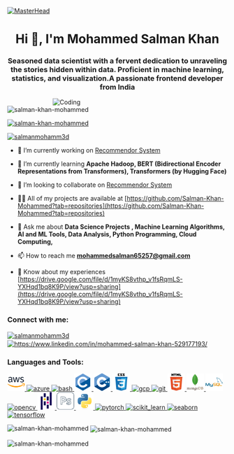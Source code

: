 [![MasterHead](https://cdn.pixabay.com/photo/2017/05/09/23/13/artificial-intelligence-2292992_1280.jpg)](https://rishavchanda.io)

<h1 align="center">Hi 👋, I'm Mohammed Salman Khan</h1>
<h3 align="center">Seasoned data scientist with a fervent dedication to unraveling the stories hidden within data. Proficient in machine learning, statistics, and visualization.A passionate frontend developer from India</h3>
<img align="right" alt="Coding" width="400" src="https://gifdb.com/images/high/animated-man-computer-coding-nae6mec378lsg1i3.webp">


<p align="left"> <img src="https://komarev.com/ghpvc/?username=salman-khan-mohammed&label=Profile%20views&color=0e75b6&style=flat" alt="salman-khan-mohammed" /> </p>

<p align="left"> <a href="https://github.com/ryo-ma/github-profile-trophy"><img src="https://github-profile-trophy.vercel.app/?username=salman-khan-mohammed" alt="salman-khan-mohammed" /></a> </p>

<p align="left"> <a href="https://twitter.com/salmanmohamm3d" target="blank"><img src="https://img.shields.io/twitter/follow/salmanmohamm3d?logo=twitter&style=for-the-badge" alt="salmanmohamm3d" /></a> </p>

- 🔭 I’m currently working on [Recommendor System](https://github.com/Salman-Khan-Mohammed/Recommendor-System)

- 🌱 I’m currently learning **Apache Hadoop, BERT (Bidirectional Encoder Representations from Transformers), Transformers (by Hugging Face)**

- 👯 I’m looking to collaborate on [Recommendor System](https://github.com/Salman-Khan-Mohammed/Recommendor-System)

- 👨‍💻 All of my projects are available at [https://github.com/Salman-Khan-Mohammed?tab=repositories](https://github.com/Salman-Khan-Mohammed?tab=repositories)

- 💬 Ask me about **Data Science Projects , Machine Learning Algorithms, AI and ML Tools, Data Analysis, Python Programming, Cloud Computing,**

- 📫 How to reach me **mohammedsalman65257@gmail.com**

- 📄 Know about my experiences [https://drive.google.com/file/d/1myKS8vthp_v1fsRqmLS-YXHqd1bq8K9P/view?usp=sharing](https://drive.google.com/file/d/1myKS8vthp_v1fsRqmLS-YXHqd1bq8K9P/view?usp=sharing)

<h3 align="left">Connect with me:</h3>
<p align="left">
<a href="https://twitter.com/salmanmohamm3d" target="blank"><img align="center" src="https://raw.githubusercontent.com/rahuldkjain/github-profile-readme-generator/master/src/images/icons/Social/twitter.svg" alt="salmanmohamm3d" height="30" width="40" /></a>
<a href="https://linkedin.com/in/https://www.linkedin.com/in/mohammed-salman-khan-529177193/" target="blank"><img align="center" src="https://raw.githubusercontent.com/rahuldkjain/github-profile-readme-generator/master/src/images/icons/Social/linked-in-alt.svg" alt="https://www.linkedin.com/in/mohammed-salman-khan-529177193/" height="30" width="40" /></a>
</p>

<h3 align="left">Languages and Tools:</h3>
<p align="left"> <a href="https://aws.amazon.com" target="_blank" rel="noreferrer"> <img src="https://raw.githubusercontent.com/devicons/devicon/master/icons/amazonwebservices/amazonwebservices-original-wordmark.svg" alt="aws" width="40" height="40"/> </a> <a href="https://azure.microsoft.com/en-in/" target="_blank" rel="noreferrer"> <img src="https://www.vectorlogo.zone/logos/microsoft_azure/microsoft_azure-icon.svg" alt="azure" width="40" height="40"/> </a> <a href="https://www.gnu.org/software/bash/" target="_blank" rel="noreferrer"> <img src="https://www.vectorlogo.zone/logos/gnu_bash/gnu_bash-icon.svg" alt="bash" width="40" height="40"/> </a> <a href="https://www.cprogramming.com/" target="_blank" rel="noreferrer"> <img src="https://raw.githubusercontent.com/devicons/devicon/master/icons/c/c-original.svg" alt="c" width="40" height="40"/> </a> <a href="https://www.w3schools.com/cpp/" target="_blank" rel="noreferrer"> <img src="https://raw.githubusercontent.com/devicons/devicon/master/icons/cplusplus/cplusplus-original.svg" alt="cplusplus" width="40" height="40"/> </a> <a href="https://www.w3schools.com/css/" target="_blank" rel="noreferrer"> <img src="https://raw.githubusercontent.com/devicons/devicon/master/icons/css3/css3-original-wordmark.svg" alt="css3" width="40" height="40"/> </a> <a href="https://cloud.google.com" target="_blank" rel="noreferrer"> <img src="https://www.vectorlogo.zone/logos/google_cloud/google_cloud-icon.svg" alt="gcp" width="40" height="40"/> </a> <a href="https://git-scm.com/" target="_blank" rel="noreferrer"> <img src="https://www.vectorlogo.zone/logos/git-scm/git-scm-icon.svg" alt="git" width="40" height="40"/> </a> <a href="https://www.w3.org/html/" target="_blank" rel="noreferrer"> <img src="https://raw.githubusercontent.com/devicons/devicon/master/icons/html5/html5-original-wordmark.svg" alt="html5" width="40" height="40"/> </a> <a href="https://www.mongodb.com/" target="_blank" rel="noreferrer"> <img src="https://raw.githubusercontent.com/devicons/devicon/master/icons/mongodb/mongodb-original-wordmark.svg" alt="mongodb" width="40" height="40"/> </a> <a href="https://www.mysql.com/" target="_blank" rel="noreferrer"> <img src="https://raw.githubusercontent.com/devicons/devicon/master/icons/mysql/mysql-original-wordmark.svg" alt="mysql" width="40" height="40"/> </a> <a href="https://opencv.org/" target="_blank" rel="noreferrer"> <img src="https://www.vectorlogo.zone/logos/opencv/opencv-icon.svg" alt="opencv" width="40" height="40"/> </a> <a href="https://pandas.pydata.org/" target="_blank" rel="noreferrer"> <img src="https://raw.githubusercontent.com/devicons/devicon/2ae2a900d2f041da66e950e4d48052658d850630/icons/pandas/pandas-original.svg" alt="pandas" width="40" height="40"/> </a> <a href="https://www.photoshop.com/en" target="_blank" rel="noreferrer"> <img src="https://raw.githubusercontent.com/devicons/devicon/master/icons/photoshop/photoshop-line.svg" alt="photoshop" width="40" height="40"/> </a> <a href="https://www.python.org" target="_blank" rel="noreferrer"> <img src="https://raw.githubusercontent.com/devicons/devicon/master/icons/python/python-original.svg" alt="python" width="40" height="40"/> </a> <a href="https://pytorch.org/" target="_blank" rel="noreferrer"> <img src="https://www.vectorlogo.zone/logos/pytorch/pytorch-icon.svg" alt="pytorch" width="40" height="40"/> </a> <a href="https://scikit-learn.org/" target="_blank" rel="noreferrer"> <img src="https://upload.wikimedia.org/wikipedia/commons/0/05/Scikit_learn_logo_small.svg" alt="scikit_learn" width="40" height="40"/> </a> <a href="https://seaborn.pydata.org/" target="_blank" rel="noreferrer"> <img src="https://seaborn.pydata.org/_images/logo-mark-lightbg.svg" alt="seaborn" width="40" height="40"/> </a> <a href="https://www.tensorflow.org" target="_blank" rel="noreferrer"> <img src="https://www.vectorlogo.zone/logos/tensorflow/tensorflow-icon.svg" alt="tensorflow" width="40" height="40"/> </a> </p>

<p><img align="left" src="https://github-readme-stats.vercel.app/api/top-langs?username=salman-khan-mohammed&show_icons=true&locale=en&layout=compact" alt="salman-khan-mohammed" /></p>

<p>&nbsp;<img align="center" src="https://github-readme-stats.vercel.app/api?username=salman-khan-mohammed&show_icons=true&locale=en" alt="salman-khan-mohammed" /></p>

<p><img align="center" src="https://github-readme-streak-stats.herokuapp.com/?user=salman-khan-mohammed&" alt="salman-khan-mohammed" /></p>
